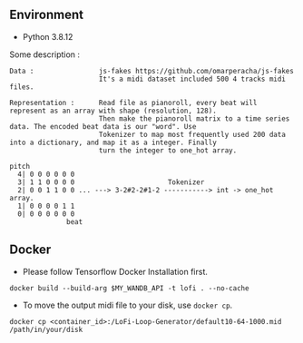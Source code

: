 ## Environment

- Python 3.8.12

Some description :

    Data :                js-fakes https://github.com/omarperacha/js-fakes
                          It's a midi dataset included 500 4 tracks midi files.

    Representation :      Read file as pianoroll, every beat will represent as an array with shape (resolution, 128).
                          Then make the pianoroll matrix to a time series data. The encoded beat data is our "word". Use
                          Tokenizer to map most frequently used 200 data into a dictionary, and map it as a integer. Finally
                          turn the integer to one_hot array.

```
pitch
  4| 0 0 0 0 0 0
  3| 1 1 0 0 0 0                       Tokenizer
  2| 0 0 1 1 0 0 ... ---> 3-2#2-2#1-2 -----------> int -> one_hot array.
  1| 0 0 0 0 1 1
  0| 0 0 0 0 0 0
              beat
```

## Docker

- Please follow Tensorflow Docker Installation first.

```
docker build --build-arg $MY_WANDB_API -t lofi . --no-cache
```

- To move the output midi file to your disk, use `docker cp`.

```
docker cp <container_id>:/LoFi-Loop-Generator/default10-64-1000.mid /path/in/your/disk
```
